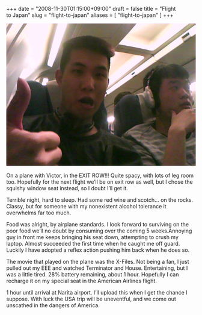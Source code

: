 +++
date = "2008-11-30T01:15:00+09:00"
draft = false
title = "Flight to Japan"
slug = "flight-to-japan"
aliases = [
	"flight-to-japan"
]
+++

![](/images/2010/10/kmp-wdm5b280001442900-50-045d.jpg)

On a plane with Victor, in the EXIT ROW!!! Quite spacy, with lots of leg room too. Hopefully for the next flight we’ll be on exit row as well, but I chose the squishy window seat instead, so I doubt I’ll get it.

Terrible night, hard to sleep. Had some red wine and scotch… on the rocks. Classy, but for someone with my nonexistent alcohol tolerance it overwhelms far too much.

Food was alright, by airplane standards. I look forward to surviving on the poor food we’ll no doubt by consuming over the coming 5 weeks.Annoying guy in front me keeps bringing his seat down, attempting to crush my laptop. Almost succeeded the first time when he caught me off guard. Luckily I have adopted a reflex action pushing him back when he does so.

The movie that played on the plane was the X-Files. Not being a fan, I just pulled out my EEE and watched Terminator and House. Entertaining, but I was a little tired. 28% battery remaining, about 1 hour. Hopefully I can recharge it on my special seat in the American Airlines flight.

1 hour until arrival at Narita airport. I’ll upload this when I get the chance I suppose. With luck the USA trip will be uneventful, and we come out unscathed in the dangers of America.

